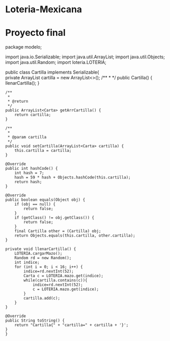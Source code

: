 # Loteria-Mexicana
# Proyecto final

package modelo;

import java.io.Serializable;
import java.util.ArrayList;
import java.util.Objects;
import java.util.Random;
import loteria.LOTERIA;

public class Cartilla  implements Serializable{    
    private ArrayList<Carta> cartilla = new ArrayList<>();
    /**
     *
     */
    public Cartilla() {
        llenarCartilla();
    }

    /**
     *
     * @return
     */
    public ArrayList<Carta> getArrCartilla() {
        return cartilla;
    }

    /**
     *
     * @param cartilla
     */
    public void setCartilla(ArrayList<Carta> cartilla) {
        this.cartilla = cartilla;
    }

    @Override
    public int hashCode() {
        int hash = 7;
        hash = 59 * hash + Objects.hashCode(this.cartilla);
        return hash;
    }

    @Override
    public boolean equals(Object obj) {
        if (obj == null) {
            return false;
        }
        if (getClass() != obj.getClass()) {
            return false;
        }
        final Cartilla other = (Cartilla) obj;
        return Objects.equals(this.cartilla, other.cartilla);
    }

    private void llenarCartilla() {
        LOTERIA.cargarMazo();
        Random rd = new Random();
        int indice;
        for (int i = 0; i < 16; i++) {
            indice=rd.nextInt(52);
            Carta c = LOTERIA.mazo.get(indice);
            while(cartilla.contains(c)){
                indice=rd.nextInt(52);
                c = LOTERIA.mazo.get(indice);
            }
            cartilla.add(c);
        }
    }

    @Override
    public String toString() {
        return "Cartilla{" + "cartilla=" + cartilla + '}';
    }
    }
